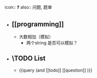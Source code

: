 icon:: ❓
also:: 问题, 题单
- ## [[programming]] 
  - 大数相加（模拟）
    - 两个string 是否可以模拟？
- ## \TODO List
  - {{query (and [[todo]] [[question]] )}}